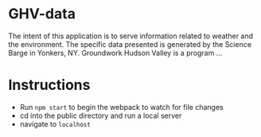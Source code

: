 # GHV-data
The intent of this application is to serve information related to weather and the environment.  The specific data presented is generated by the Science Barge in Yonkers, NY.  Groundwork Hudson Valley is a program ...

# Instructions
* Run `npm start`  to begin the webpack to watch for file changes
* cd into the public directory and run a local server
* navigate to `localhost`
